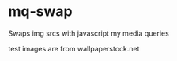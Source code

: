 mq-swap
=======

Swaps img srcs with javascript my media queries

test images are from wallpaperstock.net